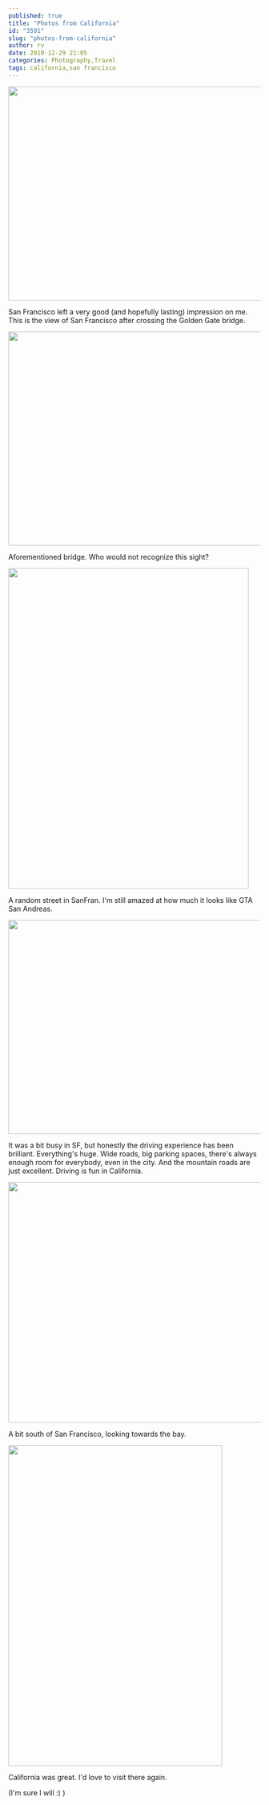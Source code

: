```yaml
---
published: true
title: "Photos from California"
id: "3591"
slug: "photos-from-california"
author: rv
date: 2010-12-29 21:05
categories: Photography,Travel
tags: california,san francisco
---
```

<a href="https://s3.amazonaws.com/cfwblog/uploads/2010/12/img_9346ps.jpg"><img class="aligncenter size-full wp-image-3598" title="IMG_9346PS_sml" src="https://s3.amazonaws.com/cfwblog/uploads/2010/12/img_9346ps_sml.jpg" alt="" width="640" height="427" /></a>

San Francisco left a very good (and hopefully lasting) impression on me. This is the view of San Francisco after crossing the Golden Gate bridge.

<a href="https://s3.amazonaws.com/cfwblog/uploads/2010/12/img_9310ps.jpg"><img class="aligncenter size-full wp-image-3599" title="IMG_9310PS_sml" src="https://s3.amazonaws.com/cfwblog/uploads/2010/12/img_9310ps_sml.jpg" alt="" width="640" height="427" /></a>

Aforementioned bridge. Who would not recognize this sight?

<a href="https://s3.amazonaws.com/cfwblog/uploads/2010/12/img_4533ps.jpg"><img class="aligncenter size-full wp-image-3600" title="IMG_4533PS_sml" src="https://s3.amazonaws.com/cfwblog/uploads/2010/12/img_4533ps_sml.jpg" alt="" width="480" height="640" /></a>

A random street in SanFran. I'm still amazed at how much it looks like GTA San Andreas.

<a href="https://s3.amazonaws.com/cfwblog/uploads/2010/12/img_9216ps.jpg"><img class="aligncenter size-full wp-image-3601" title="IMG_9216PS_sml" src="https://s3.amazonaws.com/cfwblog/uploads/2010/12/img_9216ps_sml.jpg" alt="" width="640" height="427" /></a>

It was a bit busy in SF, but honestly the driving experience has been brilliant. Everything's huge. Wide roads, big parking spaces, there's always enough room for everybody, even in the city. And the mountain roads are just excellent. Driving is fun in California.

<a href="https://s3.amazonaws.com/cfwblog/uploads/2010/12/img_4473ps.jpg"><img class="aligncenter size-full wp-image-3602" title="IMG_4473PS_sml" src="https://s3.amazonaws.com/cfwblog/uploads/2010/12/img_4473ps_sml.jpg" alt="" width="640" height="480" /></a>

A bit south of San Francisco, looking towards the bay.

<a href="https://s3.amazonaws.com/cfwblog/uploads/2010/12/img_9477ps.jpg"><img class="aligncenter size-full wp-image-3603" title="IMG_9477PS_sml" src="https://s3.amazonaws.com/cfwblog/uploads/2010/12/img_9477ps_sml.jpg" alt="" width="427" height="640" /></a>

California was great. I'd love to visit there again.

(I'm sure I will :) )
